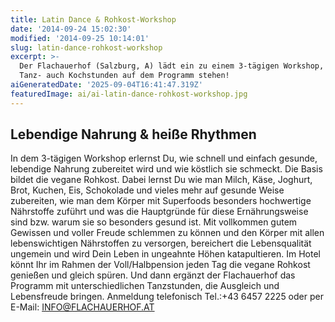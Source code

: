 ```yaml
---
title: Latin Dance & Rohkost-Workshop
date: '2014-09-24 15:02:30'
modified: '2014-09-25 10:14:01'
slug: latin-dance-rohkost-workshop
excerpt: >-
  Der Flachauerhof (Salzburg, A) lädt ein zu einem 3-tägigen Workshop, wo neben
  Tanz- auch Kochstunden auf dem Programm stehen!
aiGeneratedDate: '2025-09-04T16:41:47.319Z'
featuredImage: ai/ai-latin-dance-rohkost-workshop.jpg
---
```


## Lebendige Nahrung & heiße Rhythmen

In dem 3-tägigen Workshop erlernst Du, wie schnell und einfach gesunde, lebendige Nahrung zubereitet wird und wie köstlich sie schmeckt. Die Basis bildet die vegane Rohkost. Dabei lernst Du wie man Milch, Käse, Joghurt, Brot, Kuchen, Eis, Schokolade und vieles mehr auf gesunde Weise zubereiten, wie man dem Körper mit Superfoods besonders hochwertige Nährstoffe zuführt und was die Hauptgründe für diese Ernährungsweise sind bzw. warum sie so besonders gesund ist. Mit vollkommen gutem Gewissen und voller Freude schlemmen zu können und den Körper mit allen lebenswichtigen Nährstoffen zu versorgen, bereichert die Lebensqualität ungemein und wird Dein Leben in ungeahnte Höhen katapultieren. Im Hotel könnt Ihr im Rahmen der Voll/Halbpension jeden Tag die vegane Rohkost genießen und gleich spüren. Und dann ergänzt der Flachauerhof das Programm mit unterschiedlichen Tanzstunden, die Ausgleich und Lebensfreude bringen. Anmeldung telefonisch Tel.:+43 6457 2225 oder per E-Mail: [INFO@FLACHAUERHOF.AT](mailto:info@flachauerhof.at)
